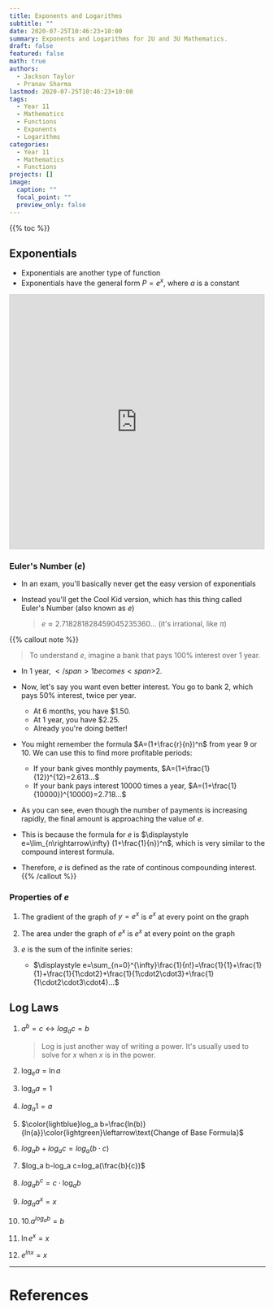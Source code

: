 ```yaml
---
title: Exponents and Logarithms
subtitle: ""
date: 2020-07-25T10:46:23+10:00
summary: Exponents and Logarithms for 2U and 3U Mathematics.
draft: false
featured: false
math: true
authors:
  - Jackson Taylor
  - Pranav Sharma
lastmod: 2020-07-25T10:46:23+10:00
tags:
  - Year 11
  - Mathematics
  - Functions
  - Exponents
  - Logarithms
categories:
  - Year 11
  - Mathematics
  - Functions
projects: []
image:
  caption: ""
  focal_point: ""
  preview_only: false
---
```

{{% toc %}}

<!-- Start Content below this line -->

## Exponentials

* Exponentials are another type of function
* Exponentials have the general form $P=e^x$, where $a$ is a constant

<iframe src="https://www.desmos.com/calculator/hdaaz4aoyh?embed" width="500px" height="500px" style="border: 1px solid #ccc" frameborder=0></iframe>

### Euler's Number $(e)$

* In an exam, you'll basically never get the easy version of exponentials
* Instead you'll get the Cool  Kid version, which has this thing called Euler's Number (also known as $e$)

  > $e\approx 2.718281828459045235360...$ (it's irrational, like $\pi$)

{{% callout note %}}
  > To understand $e$, imagine a bank that pays 100% interest over 1 year.

  * In 1 year, <span>$</span>1 becomes <span>$</span>2.
* Now, let's say you want even better interest. You go to bank 2, which pays 50% interest, twice per year.

  * At 6 months, you have <span>$</span>1.50.
  * At 1 year, you have <span>$</span>2.25.
  * Already you're doing better!
* You might remember the formula $A=(1+\frac{r}{n})^n$ from year 9 or 10. We can use this to find more profitable periods:

  * If your bank gives monthly payments, $A=(1+\frac{1}{12})^{12}=2.613...$
  * If your bank pays interest 10000 times a year, $A=(1+\frac{1}{10000})^{10000}=2.718...$
* As you can see, even though the number of payments is increasing rapidly, the final amount is approaching the value of $e$.
* This is because the formula for $e$ is $\displaystyle e=\lim_{n\rightarrow\infty} (1+\frac{1}{n})^n$, which is very similar to the compound interest formula.
* Therefore, $e$ is defined as the rate of continous compounding interest.
{{% /callout %}}

### Properties of $e$

1. The gradient of the graph of $y=e^x$ is $e^x$ at every point on the graph
2. The area under the graph of $e^x$ is $e^x$ at every point on the graph
3. $e$ is the sum of the infinite series:

   * $\displaystyle e=\sum_{n=0}^{\infty}\frac{1}{n!}=\frac{1}{1}+\frac{1}{1}+\frac{1}{1\cdot2}+\frac{1}{1\cdot2\cdot3}+\frac{1}{1\cdot2\cdot3\cdot4}...$

## Log Laws

1. $a^b =c \leftrightarrow log_a c=b$

   > Log is just another way of writing a power. It's usually used to solve for $x$ when $x$ is in the power.
2. $\log_e a=\ln a$
3. $\log_a a=1$
4. $log_a 1=a$
5. $\color{lightblue}log_a b=\frac{ln(b)}{ln{a}}\color{lightgreen}\leftarrow\text{Change of Base Formula}$
6. $log_a b+log_a c=log_a(b\cdot c)$
7. $log_a b-log_a c=log_a(\frac{b}{c})$
8. $log_a  b^c =c\cdot\log_a b$
9. $log_a a^x =x$
10. 10.$a^{log_a b} =b$
11. $\ln e^x =x$
12. $e^{ln x}=x$

- - -

# References

<!-- Put references below this line. APA, Chicago, Harvard, MLA, and Turabin are all acceptable. -->
